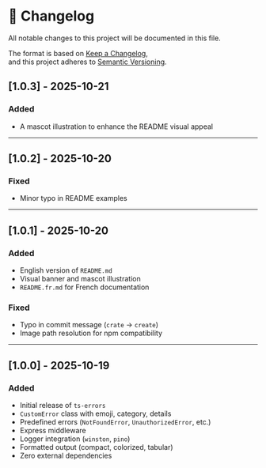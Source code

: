 # 📘 Changelog

All notable changes to this project will be documented in this file.

The format is based on [Keep a Changelog](https://keepachangelog.com/en/1.0.0/),  
and this project adheres to [Semantic Versioning](https://semver.org/spec/v2.0.0.html).

## [1.0.3] - 2025-10-21

### Added

- A mascot illustration to enhance the README visual appeal

---

## [1.0.2] - 2025-10-20

### Fixed

- Minor typo in README examples

---

## [1.0.1] - 2025-10-20

### Added

- English version of `README.md`
- Visual banner and mascot illustration
- `README.fr.md` for French documentation

### Fixed

- Typo in commit message (`crate` → `create`)
- Image path resolution for npm compatibility

---

## [1.0.0] - 2025-10-19

### Added

- Initial release of `ts-errors`
- `CustomError` class with emoji, category, details
- Predefined errors (`NotFoundError`, `UnauthorizedError`, etc.)
- Express middleware
- Logger integration (`winston`, `pino`)
- Formatted output (compact, colorized, tabular)
- Zero external dependencies
